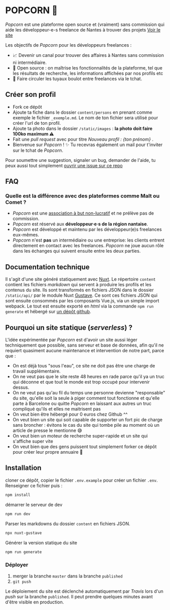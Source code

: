 # POPCORN 🍿

_Popcorn_ est une plateforme open source et (vraiment) sans commission qui aide les développeur-e-s freelance de Nantes à trouver des projets [Voir le site](https://popcorn-nantes.github.io/)

Les objectifs de _Popcorn_ pour les développeurs freelances :

- 📈 Devenir un canal pour trouver des affaires à Nantes sans commission ni intermédiaire.
- 📗 Open source : on maîtrise les fonctionnalités de la plateforme, tel que les résultats de recherche, les informations affichées par nos profils etc
- 💬 Faire circuler les tuyaux boulot entre freelances via le tchat.

## Créer son profil

- Fork ce dépôt
- Ajoute ta fiche dans le dossier `content/persons` en prenant comme exemple le fichier `_exemple.md`. Le nom de ton fichier sera utilisé pour créer l'url de ton profil.
- Ajoute ta photo dans le dossier `/static/images` : **la photo doit faire 100ko maximum ⚠️**
- Fait une _pull request_ avec pour titre _Nouveau profil : {ton prénom}_ .
- Bienvenue sur _Popcorn_ ! ✨ Tu recevras également un mail pour t'inviter sur le tchat de _Popcorn_.

Pour soumettre une suggestion, signaler un bug, demander de l'aide, tu peux aussi tout simplement [ouvrir une issue sur ce repo](https://github.com/popcorn-nantes/popcorn-nantes/issues/new)

## FAQ

### Quelle est la différence avec des plateformes comme Malt ou Comet ?

- _Popcorn_ est une [association à but non-lucratif](https://opencollective.com/popcorn) et ne prélève pas de commission.
- _Popcorn_ est réservé aux **développeur·e·s de la région nantaise**.
- _Popcorn_ est développé et maintenu par les développeur(e)s freelances eux-mêmes.
- _Popcorn_ n'est **pas** un intermédiaire ou une entreprise: les clients entrent directement en contact avec les freelances. _Popcorn_ ne joue aucun rôle dans les échanges qui suivent ensuite entre les deux parties.

## Documentation technique

Il s'agit d'une site généré statiquement avec [Nuxt](https://github.com/nuxt/nuxt.js). Le répertoire `content` contient les fichiers _markdown_ qui servent à produire les profils et les contenus du site. Ils sont transformés en fichiers JSON dans le dossier `/static/api/` par le module Nuxt [Gustave](https://github.com/yann-yinn/nuxt-gustave). Ce sont ces fichiers JSON qui sont ensuite consommés par les composants Vue.js, via un simple import webpack. Le tout est ensuite exporté en _html_ via la commande `npm run generate` et hébergé sur [un dépôt github](https://github.com/popcorn-nantes/popcorn-nantes.github.io).

## Pourquoi un site statique (_serverless_) ?

L'idée expérimentée par _Popcorn_ est d'avoir un site aussi léger techniquement que possible, sans serveur et base de données, afin qu'il ne requiert quasiment aucune maintenance et intervention de notre part, parce que :

- On est déjà tous "sous l'eau", ce site ne doit pas être une charge de travail supplémentaire.
- On ne veut pas que le site reste 48 heures en rade parce qu'il ya un truc qui déconne et que tout le monde est trop occupé pour intervenir dessus.
- On ne veut pas qu'au fil du temps une personne devienne "responsable" du site, qu'elle soit la seule à piger comment tout fonctionne et qu'elle parte à Barcelone ou quitte _Popcorn_ en laissant aux autres un truc compliqué qu'ils et elles ne maitrisent pas
- On veut bien être hébergé pour 0 euros chez Github ^^
- On veut bien un site qui soit capable de supporter un fort pic de charge sans broncher : évitons le cas du site qui tombe pile au moment où un article de presse le mentionne 😅
- On veut bien un moteur de recherche super-rapide et un site qui s'affiche super vite
- On veut bien que des gens puissent tout simplement forker ce dépôt pour créer leur propre annuaire 💚

## Installation

cloner ce dépôt, copier le fichier `.env.example` pour créer un fichier `.env`. Renseigner ce fichier puis :

```sh
npm install
```

démarrer le serveur de dev

```sh
npm run dev
```

Parser les markdowns du dossier `content` en fichiers JSON.

```sh
npx nuxt-gustave
```

Générer la version statique du site

```sh
npm run generate
```

### Déployer

1) merger la branche `master` dans la branche `published`
2) `git push`

Le déploiement du site est déclenché automatiquement par _Travis_ lors d'un _push_ sur la branche `published`. Il peut prendre quelques minutes avant d'être visible en production.
